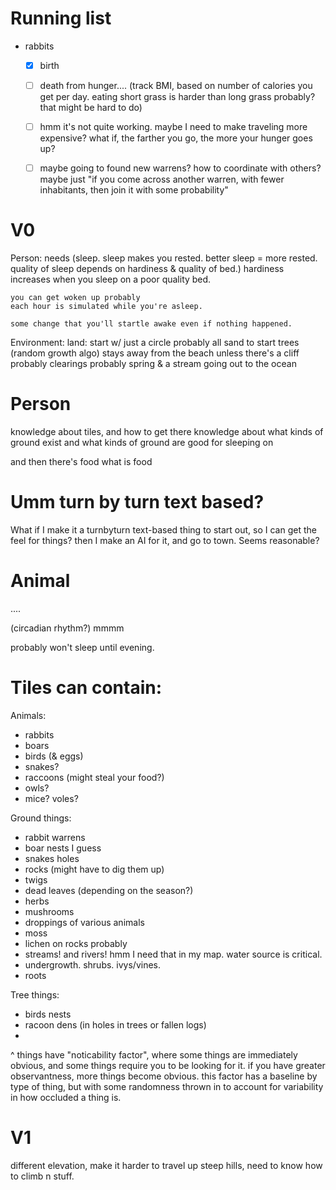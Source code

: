 # Running list

- rabbits
    - [x] birth
    - [ ] death from hunger.... (track BMI, based on number of calories you get per day. eating short grass is harder than long grass probably? that might be hard to do)
    - [ ] hmm it's not quite working. maybe I need to make traveling more expensive?
          what if, the farther you go, the more your hunger goes up?
    - [ ] maybe going to found new warrens? how to coordinate with others? maybe just "if you come across another warren, with fewer inhabitants, then join it with some probability"






# V0

Person:
    needs
    (sleep. sleep makes you rested. better sleep = more rested. quality of sleep depends on hardiness & quality of bed.)
    hardiness increases when you sleep on a poor quality bed.

    you can get woken up probably
    each hour is simulated while you're asleep.

    some change that you'll startle awake even if nothing happened.

Environment:
    land: start w/ just a circle probably
        all sand to start
    trees (random growth algo)
        stays away from the beach unless there's a cliff probably
    clearings probably
    spring & a stream going out to the ocean


# Person

knowledge about tiles, and how to get there
knowledge about what kinds of ground exist
and what kinds of ground are good for sleeping on

and then there's food
what is food

# Umm turn by turn text based?
What if I make it a turnbyturn text-based thing to start out, so I can get the feel for things?
then I make an AI for it, and go to town. Seems reasonable?

# Animal

....

(circadian rhythm?)
mmmm

probably won't sleep until evening.


# Tiles can contain:

Animals:
- rabbits
- boars
- birds (& eggs)
- snakes?
- raccoons (might steal your food?)
- owls?
- mice? voles?

Ground things:
- rabbit warrens
- boar nests I guess
- snakes holes
- rocks (might have to dig them up)
- twigs
- dead leaves (depending on the season?)
- herbs
- mushrooms
- droppings of various animals
- moss
- lichen on rocks probably
- streams! and rivers! hmm I need that in my map. water source is critical.
- undergrowth. shrubs. ivys/vines.
- roots

Tree things:
- birds nests
- racoon dens (in holes in trees or fallen logs)
- 

^ things have "noticability factor", where some things are immediately obvious,
and some things require you to be looking for it.
if you have greater observantness, more things become obvious.
this factor has a baseline by type of thing, but with some randomness thrown in to account for variability in how occluded a thing is.



# V1
different elevation, make it harder to travel up steep hills, need to know how to climb n stuff.